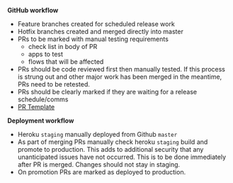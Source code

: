 **GitHub workflow**
- Feature branches created for scheduled release work
- Hotfix branches created and merged directly into master
- PRs to be marked with manual testing requirements
    - check list in body of PR
    - apps to test
    - flows that will be affected
- PRs should be code reviewed first then manually tested. If this process is strung out and other major work has been merged in the meantime, PRs need to be retested.
- PRs should be clearly marked if they are waiting for a release schedule/comms
- [PR Template](./pull_request_template.md)

**Deployment workflow**
- Heroku `staging` manually deployed from Github `master`
- As part of merging PRs manually check heroku `staging` build and promote to production. This adds to additional security that any unanticipated issues have not occurred. This is to be done immediately after PR is merged. Changes should not stay in staging. 
- On promotion PRs are marked as deployed to production.

